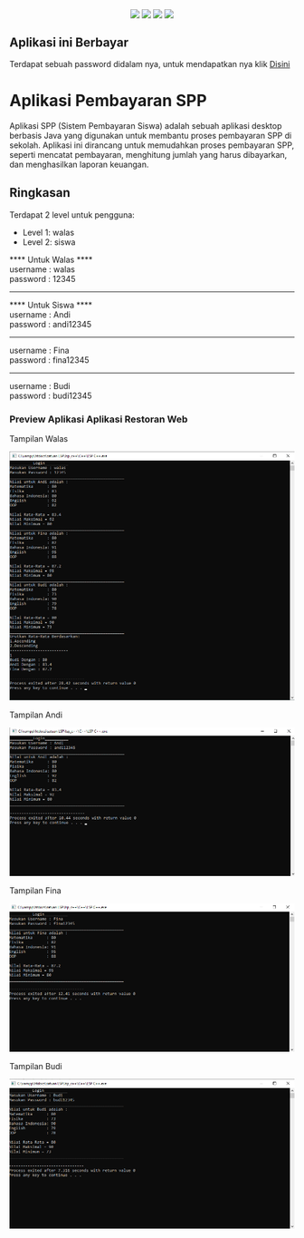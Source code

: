<p align="center">
<img align="center" src="http://ForTheBadge.com/images/badges/built-with-love.svg"> <img align="center" src="http://ForTheBadge.com/images/badges/uses-html.svg"> <img align="center" src="http://ForTheBadge.com/images/badges/makes-people-smile.svg"> <img align="center" src="http://ForTheBadge.com/images/badges/built-by-developers.svg">
</p> 

## Aplikasi ini Berbayar 
Terdapat sebuah password didalam nya, untuk mendapatkan nya klik <a href="https://github.com/MuhamadRifqiAshari" target="_blank" class="animate__animated animate__bounceInLeft">Disini</a>

# Aplikasi Pembayaran SPP
Aplikasi SPP (Sistem Pembayaran Siswa) adalah sebuah aplikasi desktop berbasis Java yang digunakan untuk membantu proses pembayaran SPP di sekolah. Aplikasi ini dirancang untuk memudahkan proses pembayaran SPP, seperti mencatat pembayaran, menghitung jumlah yang harus dibayarkan, dan menghasilkan laporan keuangan.

## Ringkasan

Terdapat 2 level untuk pengguna:
- Level 1: walas
- Level 2: siswa


**** Untuk Walas ****<br/>
username : walas <br/>
password : 12345

*******************
**** Untuk Siswa ****<br/>
username : Andi <br/>
password : andi12345
*******************
username : Fina <br/>
password : fina12345
********************
username : Budi <br/>
password : budi12345


<h3>Preview Aplikasi Aplikasi Restoran Web</h3>
<p>Tampilan Walas</p>
<img src="https://raw.githubusercontent.com/MuhamadRifqiAshari/LSP_C-/main/Dokumentasi/Tampilan%20walas.png">

<p>Tampilan Andi</p>
<img src="https://raw.githubusercontent.com/MuhamadRifqiAshari/LSP_C-/main/Dokumentasi/Tampilan%20siswa%20andi.png">

<p>Tampilan Fina</p>
<img src="https://raw.githubusercontent.com/MuhamadRifqiAshari/LSP_C-/main/Dokumentasi/Tampilan%20siswa%20fina.png">

<p>Tampilan Budi</p>
<img src="https://raw.githubusercontent.com/MuhamadRifqiAshari/LSP_C-/main/Dokumentasi/Tampilan%20siswa%20budi.png">
